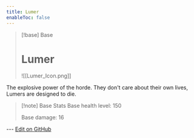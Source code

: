 ```yaml
---
title: Lumer
enableToc: false
---
```

> [!base] Base
>
> # Lumer
>
> ![[Lumer_Icon.png]]

The explosive power of the horde. They don't care about their own lives, Lumers are designed to die.

> [!note] Base Stats
> Base health level: 150
> 
> Base damage: 16

--- [Edit on GitHub](https://github.com/Mondrethos/gatekeeperwiki/edit/main/content/Monsters/Lumer.md)